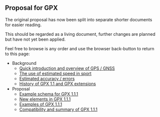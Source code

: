 ## Proposal for GPX

The original proposal has now been split into separate shorter documents for easier reading.

This should be regarded as a living document, further changes are planned but have not yet been applied.

Feel free to browse is any order and use the browser back-button to return to this page:

- Background
  - [Quick introduction and overview of GPS / GNSS](intro.md)
  - [The use of estimated speed in sport](speed.md)
  - [Estimated accuracy / errors](estimates.md)
  - [History of GPX 1.1 and GPX extensions](history.md)
- Proposal
  - [Example schema for GPX 1.1.1](enhancements.md)
  - [New elements in GPX 1.1.1](elements.md)
  - [Examples of GPX 1.1.1](examples.md)
  - [Compatibility and summary of GPX 1.1.1](summary.md)
